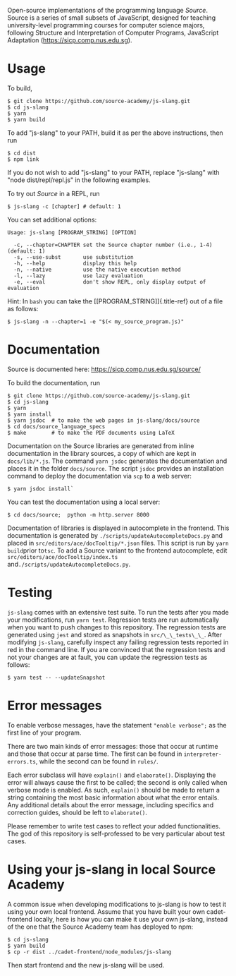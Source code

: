 Open-source implementations of the programming language *Source*. Source
is a series of small subsets of JavaScript, designed for teaching
university-level programming courses for computer science majors,
following Structure and Interpretation of Computer Programs, JavaScript
Adaptation (<https://sicp.comp.nus.edu.sg>).

Usage
=====

To build,

``` {.}
$ git clone https://github.com/source-academy/js-slang.git
$ cd js-slang
$ yarn
$ yarn build
```

To add \"js-slang\" to your PATH, build it as per the above
instructions, then run

``` {.}
$ cd dist
$ npm link
```

If you do not wish to add \"js-slang\" to your PATH, replace
\"js-slang\" with \"node dist/repl/repl.js\" in the following examples.

To try out *Source* in a REPL, run

``` {.}
$ js-slang -c [chapter] # default: 1
```

You can set additional options:

``` {.}
Usage: js-slang [PROGRAM_STRING] [OPTION]

  -c, --chapter=CHAPTER set the Source chapter number (i.e., 1-4) (default: 1)
  -s, --use-subst       use substitution
  -h, --help            display this help
  -n, --native          use the native execution method
  -l, --lazy            use lazy evaluation
  -e, --eval            don't show REPL, only display output of evaluation
```

Hint: In `bash` you can take the [\[PROGRAM\_STRING\]]{.title-ref} out
of a file as follows:

``` {.}
$ js-slang -n --chapter=1 -e "$(< my_source_program.js)"
```

Documentation
=============

Source is documented here: <https://sicp.comp.nus.edu.sg/source/>

To build the documentation, run

``` {.}
$ git clone https://github.com/source-academy/js-slang.git
$ cd js-slang
$ yarn
$ yarn install 
$ yarn jsdoc  # to make the web pages in js-slang/docs/source
$ cd docs/source_language_specs 
$ make        # to make the PDF documents using LaTeX
```

Documentation on the Source libraries are generated from inline
documentation in the library sources, a copy of which are kept in
`docs/lib/*.js`. The command `yarn jsdoc` generates the 
documentation and places it in the folder `docs/source`. The script
`jsdoc` provides an installation command to deploy the
documentation via `scp` to a web server:
``` {.}
$ yarn jsdoc install`
```
You can test the documentation using a local server:
``` {.}
$ cd docs/source;  python -m http.server 8000
```

Documentation of libraries is displayed in autocomplete in the frontend.
This documentation is generated by `./scripts/updateAutocompleteDocs.py`
and placed in
`src/editors/ace/docTooltip/*.json` files. This script is run by `yarn
build`prior to`tsc`. To add a Source variant to the frontend autocomplete, edit `src/editors/ace/docTooltip/index.ts` and`./scripts/updateAutocompleteDocs.py`.



Testing
=======

`js-slang` comes with an extensive test suite. To run the tests after you made your modifications, run 
`yarn test`. Regression tests are run automatically when you want to push changes to this repository. 
The regression tests are generated using `jest` and stored as snapshots in `src/\_\_tests\_\_`.  After modifying `js-slang`, carefully inspect any failing regression tests reported in red in the command line. If you are convinced that the regression tests and not your changes are at fault, you can update the regression tests as follows:  
``` {.}
$ yarn test -- --updateSnapshot
```

Error messages
==============

To enable verbose messages, have the statement `"enable verbose";` as the first line of your program.

There are two main kinds of error messages: those that occur at runtime
and those that occur at parse time. The first can be found in
`interpreter-errors.ts`, while the second can be found in `rules/`.

Each error subclass will have `explain()` and `elaborate()`. Displaying the
error will always cause the first to be called; the second is only
called when verbose mode is enabled. As such, `explain()` should be made
to return a string containing the most basic information about what the
error entails. Any additional details about the error message, including
specifics and correction guides, should be left to `elaborate()`.

Please remember to write test cases to reflect your added
functionalities. The god of this repository is self-professed to be very
particular about test cases.

Using your js-slang in local Source Academy
===========================================

A common issue when developing modifications to js-slang is how to test
it using your own local frontend. Assume that you have built your own
cadet-frontend locally, here is how you can make it use your own
js-slang, instead of the one that the Source Academy team has deployed
to npm:

``` {.}
$ cd js-slang
$ yarn build
$ cp -r dist ../cadet-frontend/node_modules/js-slang
```

Then start frontend and the new js-slang will be used.
